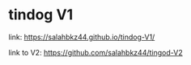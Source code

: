 # tindog V1
link: https://salahbkz44.github.io/tindog-V1/

link to V2: https://github.com/salahbkz44/tingod-V2
